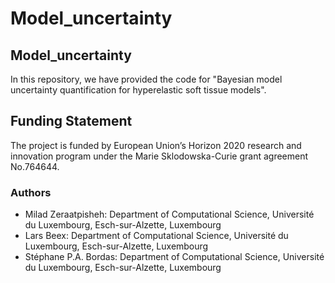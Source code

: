 # Model_uncertainty

<h2>Model_uncertainty</h2>
 
In this repository, we have provided the code for "Bayesian model uncertainty quantification for hyperelastic soft tissue models".

<h2>Funding Statement</h2>
The project is funded by European Union’s Horizon 2020 research and innovation program under the Marie Sklodowska-Curie grant agreement No.764644.

### Authors 
- Milad Zeraatpisheh: Department of Computational Science, Université du Luxembourg, Esch-sur-Alzette, Luxembourg
- Lars Beex: Department of Computational Science, Université du Luxembourg, Esch-sur-Alzette, Luxembourg
- Stéphane P.A. Bordas: Department of Computational Science, Université du Luxembourg, Esch-sur-Alzette, Luxembourg

